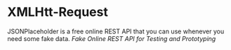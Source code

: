 # XMLHtt-Request

JSONPlaceholder is a free online REST API that you can use whenever you need some fake data.
*Fake Online REST API for Testing and Prototyping*
